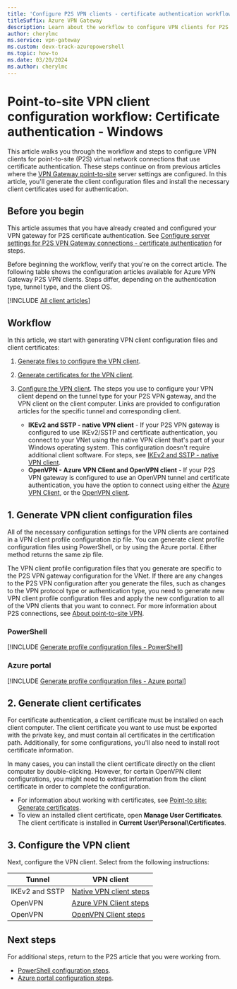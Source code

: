 ```yaml
---
title: 'Configure P2S VPN clients - certificate authentication workflow - Windows'
titleSuffix: Azure VPN Gateway
description: Learn about the workflow to configure VPN clients for P2S configurations that use certificate authentication. In this article, you generate the client configuration package and install client certificates. This article applies to clients running Windows.
author: cherylmc
ms.service: vpn-gateway
ms.custom: devx-track-azurepowershell
ms.topic: how-to
ms.date: 03/20/2024
ms.author: cherylmc
---
```


# Point-to-site VPN client configuration workflow: Certificate authentication - Windows

This article walks you through the workflow and steps to configure VPN clients for point-to-site (P2S) virtual network connections that use certificate authentication. These steps continue on from previous articles where the [VPN Gateway point-to-site](vpn-gateway-howto-point-to-site-resource-manager-portal.md) server settings are configured. In this article, you'll generate the client configuration files and install the necessary client certificates used for authentication.

## Before you begin

This article assumes that you have already created and configured your VPN gateway for P2S certificate authentication. See [Configure server settings for P2S VPN Gateway connections - certificate authentication](vpn-gateway-howto-point-to-site-resource-manager-portal.md) for steps.

Before beginning the workflow, verify that you're on the correct article. The following table shows the configuration articles available for Azure VPN Gateway P2S VPN clients. Steps differ, depending on the authentication type, tunnel type, and the client OS.

[!INCLUDE [All client articles](../../includes/vpn-gateway-vpn-client-install-articles.md)]

## Workflow

In this article, we start with generating VPN client configuration files and client certificates:

1. [Generate files to configure the VPN client](#1-generate-vpn-client-configuration-files).
1. [Generate certificates for the VPN client](#2-generate-client-certificates).
1. [Configure the VPN client](#3-configure-the-vpn-client). The steps you use to configure your VPN client depend on the tunnel type for your P2S VPN gateway, and the VPN client on the client computer. Links are provided to configuration articles for the specific tunnel and corresponding client.

   * **IKEv2 and SSTP - native VPN client** -  If your P2S VPN gateway is configured to use IKEv2/SSTP and certificate authentication, you connect to your VNet using the native VPN client that's part of your Windows operating system. This configuration doesn't require additional client software. For steps, see [IKEv2 and SSTP - native VPN client](point-to-site-vpn-client-certificate-windows-native.md).
   * **OpenVPN - Azure VPN Client and OpenVPN client** - If your P2S VPN gateway is configured to use an OpenVPN tunnel and certificate authentication, you have the option to connect using either the [Azure VPN Client](point-to-site-vpn-client-certificate-windows-azure-vpn-client.md), or the [OpenVPN client](point-to-site-vpn-client-certificate-windows-openvpn-client.md).

## 1. Generate VPN client configuration files

All of the necessary configuration settings for the VPN clients are contained in a VPN client profile configuration zip file. You can generate client profile configuration files using PowerShell, or by using the Azure portal. Either method returns the same zip file.

The VPN client profile configuration files that you generate are specific to the P2S VPN gateway configuration for the VNet. If there are any changes to the P2S VPN configuration after you generate the files, such as changes to the VPN protocol type or authentication type, you need to generate new VPN client profile configuration files and apply the new configuration to all of the VPN clients that you want to connect. For more information about P2S connections, see [About point-to-site VPN](point-to-site-about.md).

### PowerShell

[!INCLUDE [Generate profile configuration files - PowerShell](../../includes/vpn-gateway-generate-profile-powershell.md)]

### Azure portal

[!INCLUDE [Generate profile configuration files - Azure portal](../../includes/vpn-gateway-generate-profile-portal.md)]

## 2. Generate client certificates

For certificate authentication, a client certificate must be installed on each client computer. The client certificate you want to use must be exported with the private key, and must contain all certificates in the certification path. Additionally, for some configurations, you'll also need to install root certificate information.

In many cases, you can install the client certificate directly on the client computer by double-clicking. However, for certain OpenVPN client configurations, you might need to extract information from the client certificate in order to complete the configuration.

* For information about working with certificates, see [Point-to site: Generate certificates](vpn-gateway-certificates-point-to-site.md).
* To view an installed client certificate, open **Manage User Certificates**. The client certificate is installed in **Current User\Personal\Certificates**.

## 3. Configure the VPN client

Next, configure the VPN client. Select from the following instructions:

|Tunnel | VPN client |
|---|---|
| IKEv2 and SSTP | [Native VPN client steps](point-to-site-vpn-client-certificate-windows-native.md)|
| OpenVPN | [Azure VPN Client steps](point-to-site-vpn-client-certificate-windows-azure-vpn-client.md)|
| OpenVPN | [OpenVPN Client steps](point-to-site-vpn-client-certificate-windows-openvpn-client.md) |


## Next steps

For additional steps, return to the P2S article that you were working from.

* [PowerShell configuration steps](vpn-gateway-howto-point-to-site-rm-ps.md).
* [Azure portal configuration steps](vpn-gateway-howto-point-to-site-resource-manager-portal.md).

